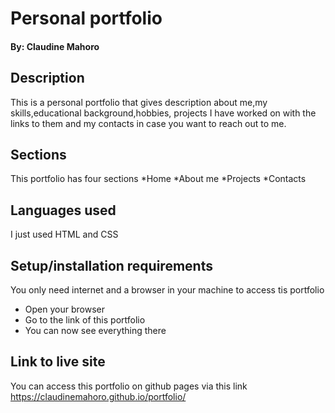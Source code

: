# Personal portfolio
#### By: Claudine Mahoro
## Description
This is a personal portfolio that gives description about me,my skills,educational background,hobbies, projects I have worked on with the links to them and my contacts in case you want to reach out to me.
## Sections
This portfolio has four sections
*Home
*About me
*Projects
*Contacts
## Languages used
I just used HTML and CSS
## Setup/installation requirements
You only need internet and a browser in your machine to access tis portfolio
* Open your browser
* Go to the link of this portfolio
* You can now see everything there
## Link to live site
You can access this portfolio on github pages via this link
https://claudinemahoro.github.io/portfolio/
